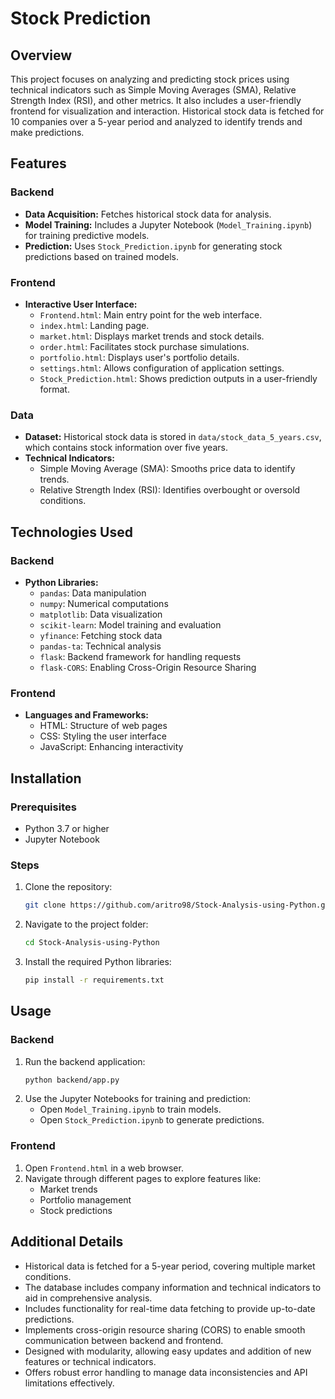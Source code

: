 # Stock Prediction

## Overview
This project focuses on analyzing and predicting stock prices using technical indicators such as Simple Moving Averages (SMA), Relative Strength Index (RSI), and other metrics. It also includes a user-friendly frontend for visualization and interaction. Historical stock data is fetched for 10 companies over a 5-year period and analyzed to identify trends and make predictions.

## Features
### Backend
- **Data Acquisition:** Fetches historical stock data for analysis.
- **Model Training:** Includes a Jupyter Notebook (`Model_Training.ipynb`) for training predictive models.
- **Prediction:** Uses `Stock_Prediction.ipynb` for generating stock predictions based on trained models.

### Frontend
- **Interactive User Interface:**
  - `Frontend.html`: Main entry point for the web interface.
  - `index.html`: Landing page.
  - `market.html`: Displays market trends and stock details.
  - `order.html`: Facilitates stock purchase simulations.
  - `portfolio.html`: Displays user's portfolio details.
  - `settings.html`: Allows configuration of application settings.
  - `Stock_Prediction.html`: Shows prediction outputs in a user-friendly format.

### Data
- **Dataset:** Historical stock data is stored in `data/stock_data_5_years.csv`, which contains stock information over five years.
- **Technical Indicators:**
  - Simple Moving Average (SMA): Smooths price data to identify trends.
  - Relative Strength Index (RSI): Identifies overbought or oversold conditions.

## Technologies Used
### Backend
- **Python Libraries:**
  - `pandas`: Data manipulation
  - `numpy`: Numerical computations
  - `matplotlib`: Data visualization
  - `scikit-learn`: Model training and evaluation
  - `yfinance`: Fetching stock data
  - `pandas-ta`: Technical analysis
  - `flask`: Backend framework for handling requests
  - `flask-CORS`: Enabling Cross-Origin Resource Sharing

### Frontend
- **Languages and Frameworks:**
  - HTML: Structure of web pages
  - CSS: Styling the user interface
  - JavaScript: Enhancing interactivity

## Installation
### Prerequisites
- Python 3.7 or higher
- Jupyter Notebook

### Steps
1. Clone the repository:
   ```bash
   git clone https://github.com/aritro98/Stock-Analysis-using-Python.git
   ```
2. Navigate to the project folder:
   ```bash
   cd Stock-Analysis-using-Python
   ```
3. Install the required Python libraries:
   ```bash
   pip install -r requirements.txt
   ```

## Usage
### Backend
1. Run the backend application:
   ```bash
   python backend/app.py
   ```
2. Use the Jupyter Notebooks for training and prediction:
   - Open `Model_Training.ipynb` to train models.
   - Open `Stock_Prediction.ipynb` to generate predictions.

### Frontend
1. Open `Frontend.html` in a web browser.
2. Navigate through different pages to explore features like:
   - Market trends
   - Portfolio management
   - Stock predictions

## Additional Details
- Historical data is fetched for a 5-year period, covering multiple market conditions.
- The database includes company information and technical indicators to aid in comprehensive analysis.
- Includes functionality for real-time data fetching to provide up-to-date predictions.
- Implements cross-origin resource sharing (CORS) to enable smooth communication between backend and frontend.
- Designed with modularity, allowing easy updates and addition of new features or technical indicators.
- Offers robust error handling to manage data inconsistencies and API limitations effectively.
